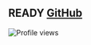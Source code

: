 ## READY [GitHub](https://img.shields.io/badge/GitHub-181717?style=flat-square&logo=github&logoColor=white)
![Profile views](https://komarev.com/ghpvc/?username=ireedui2004&color=blue)
<!--
**ireedui2004/ireedui2004** is a ✨ _special_ ✨ repository because its `README.md` (this file) appears on your GitHub profile.

Here are some ideas to get you started:

- 🔭 I’m currently working on ...
- 🌱 I’m currently learning ...
- 👯 I’m looking to collaborate on ...
- 🤔 I’m looking for help with ...
- 💬 Ask me about ...
- 📫 How to reach me: ...
- 😄 Pronouns: ...
- ⚡ Fun fact: ...
-->

